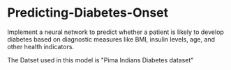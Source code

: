# Predicting-Diabetes-Onset
Implement a neural network to predict whether a patient is likely to develop diabetes based on diagnostic measures like BMI, insulin levels, age, and other health indicators.

The Datset used in this model is "Pima Indians Diabetes dataset"
